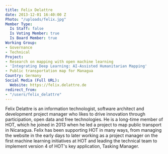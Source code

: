 ```yaml
---
title: Felix Delattre
date: 2013-12-01 16:40:00 Z
Photo: "/uploads/felix.jpg"
Member Type:
  Is Staff: false
  Is Voting Member: true
  Is Board Member: true
Working Group:
- Governance
- Technical
Project:
- Research on mapping with open machine learning
- 'Integrating Deep Learning: AI-Assisted Humanitarian Mapping'
- Public transportation map for Managua
Country: Germany
Social Media (Full URL):
  Website: https://felix.delattre.de
redirect_from:
- "/users/felix_delattre"
---
```


<p>Felix Delattre is an information technologist, software architect and development project manager who likes to drive innovation through participation, open data and free technologies. He is a long-time member of HOT, which he joined in 2013 when he led a project to map public transport in Nicaragua. Felix has been supporting HOT in many ways, from managing the website in the early days to later working as a project manager on the first machine learning initiatives at HOT and leading the technical team to implement version 4 of HOT's key application, Tasking Manager.</p>
